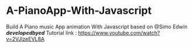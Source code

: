 # A-PianoApp-With-Javascript
Build A Piano music App animation With Javascript based on @Simo Edwin ***developedbyed*** Tutorial
link : https://www.youtube.com/watch?v=2VJlzeEVL8A
